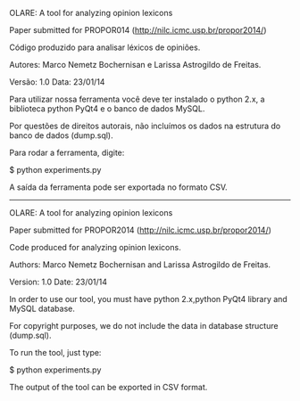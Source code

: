 OLARE: A tool for analyzing opinion lexicons

Paper submitted for PROPOR014 (http://nilc.icmc.usp.br/propor2014/)

Código produzido para analisar léxicos de opiniões.

Autores: Marco Nemetz Bochernisan e Larissa Astrogildo de Freitas.

Versão: 1.0 Data: 23/01/14

Para utilizar nossa ferramenta você deve ter instalado o python 2.x, a biblioteca python PyQt4 e o banco de dados MySQL.

Por questões de direitos autorais, não incluímos os dados na estrutura do banco de dados (dump.sql).

Para rodar a ferramenta, digite: 

$ python experiments.py

A saída da ferramenta pode ser exportada no formato CSV.

---
OLARE: A tool for analyzing opinion lexicons

Paper submitted for PROPOR2014 (http://nilc.icmc.usp.br/propor2014/)

Code produced for analyzing opinion lexicons.

Authors: Marco Nemetz Bochernisan and Larissa Astrogildo de Freitas.

Version: 1.0 Date: 23/01/14

In order to use our tool, you must have python 2.x,python PyQt4 library and MySQL database.

For copyright purposes, we do not include the data in database structure (dump.sql). 

To run the tool, just type:

$ python experiments.py

The output of the tool can be exported in CSV format.

